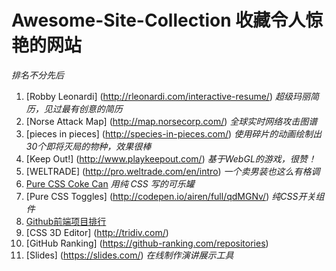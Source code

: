 # Awesome-Site-Collection 收藏令人惊艳的网站

*排名不分先后*

1. [Robby Leonardi] (http://rleonardi.com/interactive-resume/) *超级玛丽简历，见过最有创意的简历*
2. [Norse Attack Map] (http://map.norsecorp.com/) *全球实时网络攻击图谱*
3. [pieces in pieces] (http://species-in-pieces.com/) *使用碎片的动画绘制出30个即将灭局的物种，效果很棒*
4. [Keep Out!] (http://www.playkeepout.com/) *基于WebGL的游戏，很赞！*
5. [WELTRADE] (http://pro.weltrade.com/en/intro) *一个卖男装也这么有格调*
6. [Pure CSS Coke Can](http://www.yyyweb.com/demo/css-cokecan/inner.html) *用纯 CSS 写的可乐罐*
7. [Pure CSS Toggles] (http://codepen.io/airen/full/qdMGNv/) *纯CSS开关组件*
8. [Github前端项目排行](https://stats.js.org/)
9. [CSS 3D Editor] (http://tridiv.com/)
10. [GitHub Ranking] (https://github-ranking.com/repositories)
11. [Slides] (https://slides.com/) *在线制作演讲展示工具*
